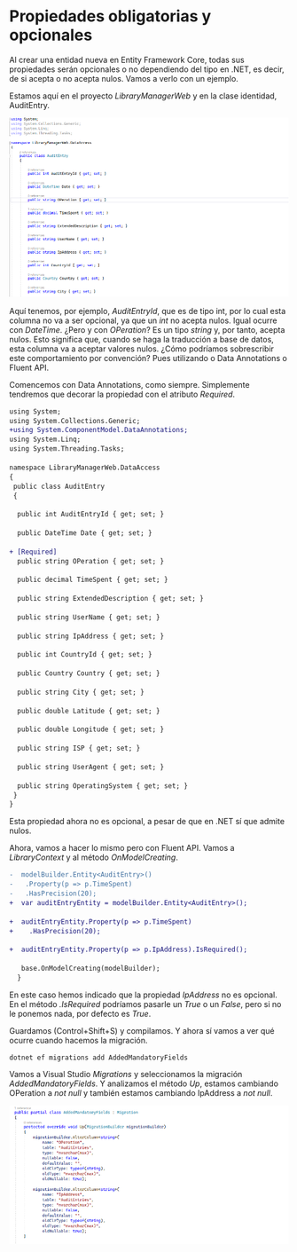 # Propiedades obligatorias y opcionales

Al crear una entidad nueva en Entity Framework Core, todas sus propiedades serán opcionales o no dependiendo del tipo en .NET, es decir, de si acepta o no acepta nulos. Vamos a verlo con un ejemplo.

Estamos aquí en el proyecto _LibraryManagerWeb_ y en la clase identidad, AuditEntry.

 <img src="./content/audit-entry.png" style="zoom:80%">

Aquí tenemos, por ejemplo, _AuditEntryId_, que es de tipo int, por lo cual esta columna no va a ser opcional, ya que un _int_ no acepta nulos. Igual ocurre con _DateTime_. ¿Pero y con _OPeration_? Es un tipo _string_ y, por tanto, acepta nulos. Esto significa que, cuando se haga la traducción a base de datos, esta columna va a aceptar valores nulos. ¿Cómo podríamos sobrescribir este comportamiento por convención? Pues utilizando o Data Annotations o Fluent API.

Comencemos con Data Annotations, como siempre. Simplemente tendremos que decorar la propiedad con el atributo _Required_.

```diff
using System;
using System.Collections.Generic;
+using System.ComponentModel.DataAnnotations;
using System.Linq;
using System.Threading.Tasks;

namespace LibraryManagerWeb.DataAccess
{
 public class AuditEntry
 {

  public int AuditEntryId { get; set; }

  public DateTime Date { get; set; }

+ [Required]
  public string OPeration { get; set; }

  public decimal TimeSpent { get; set; }

  public string ExtendedDescription { get; set; }
  
  public string UserName { get; set; }

  public string IpAddress { get; set; }

  public int CountryId { get; set; }

  public Country Country { get; set; }

  public string City { get; set; }

  public double Latitude { get; set; }

  public double Longitude { get; set; }

  public string ISP { get; set; }

  public string UserAgent { get; set; }

  public string OperatingSystem { get; set; }
 }
}
```

Esta propiedad ahora no es opcional, a pesar de que en .NET sí que admite nulos.

Ahora, vamos a hacer lo mismo pero con Fluent API. Vamos a _LibraryContext_ y al método _OnModelCreating_. 

```diff
-  modelBuilder.Entity<AuditEntry>()
-   .Property(p => p.TimeSpent)
-   .HasPrecision(20);
+  var auditEntryEntity = modelBuilder.Entity<AuditEntry>();

+  auditEntryEntity.Property(p => p.TimeSpent)
+    .HasPrecision(20);

+  auditEntryEntity.Property(p => p.IpAddress).IsRequired();

   base.OnModelCreating(modelBuilder);
  }
```

En este caso hemos indicado que la propiedad _IpAddress_ no es opcional. En el método _.IsRequired_ podríamos pasarle un _True_ o un _False_, pero si no le ponemos nada, por defecto es _True_.

Guardamos (Control+Shift+S) y compilamos. Y ahora sí vamos a ver qué ocurre cuando hacemos la migración. 

```shell
dotnet ef migrations add AddedMandatoryFields
```

Vamos a Visual Studio _Migrations_ y seleccionamos la migración _AddedMandatoryFields_. Y analizamos el método _Up_, estamos cambiando OPeration a _not null_ y también estamos cambiando IpAddress a _not null_.

 <img src="./content/columns-not-null.png" style="zoom:80%">
